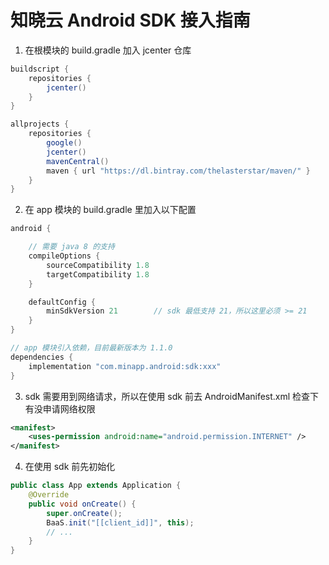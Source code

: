 ﻿# 知晓云 Android SDK 接入指南

1. 在根模块的 build.gradle 加入 jcenter 仓库

```gradle
buildscript {
    repositories {
        jcenter()   
    }
}

allprojects {
    repositories {
        google()
        jcenter()
        mavenCentral()
        maven { url "https://dl.bintray.com/thelasterstar/maven/" }
    }
}
```

2. 在 app 模块的 build.gradle 里加入以下配置

```gradle
android {

    // 需要 java 8 的支持
    compileOptions {
        sourceCompatibility 1.8
        targetCompatibility 1.8
    }

    defaultConfig {
        minSdkVersion 21        // sdk 最低支持 21，所以这里必须 >= 21
    }
}

// app 模块引入依赖，目前最新版本为 1.1.0
dependencies {
    implementation "com.minapp.android:sdk:xxx"
}
```

3. sdk 需要用到网络请求，所以在使用 sdk 前去 AndroidManifest.xml 检查下有没申请网络权限

```xml
<manifest>
    <uses-permission android:name="android.permission.INTERNET" />
</manifest>
```

4. 在使用 sdk 前先初始化
```java
public class App extends Application {
    @Override
    public void onCreate() {
        super.onCreate();
        BaaS.init("[[client_id]]", this);
        // ...
    }
}
```